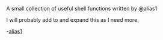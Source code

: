 A small collection of useful shell functions written by @alias1

I will probably add to and expand this as I need more.

<div class="github">&#45;<a href="http://github.com/alias1">alias1</a></div> 
